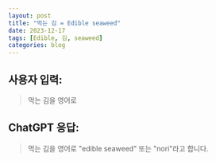 ```yaml
---
layout: post
title: "먹는 김 = Edible seaweed"
date: 2023-12-17
tags: [Edible, 김, seaweed]
categories: blog
---
```


## 사용자 입력:
> 먹는 김을 영어로

## ChatGPT 응답:
> 먹는 김을 영어로 "edible seaweed" 또는 "nori"라고 합니다.

